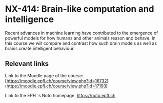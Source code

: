 # NX-414: Brain-like computation and intelligence

Recent advances in machine learning have contributed to the emergence of powerful models for how humans and other animals reason and behave. In this course we will compare and contrast how such brain models as well as brains create intelligent behaviour.


## Relevant links

Link to the Moodle page of the course: [https://moodle.epfl.ch/course/view.php?id=16732](https://moodle.epfl.ch/course/view.php?id=17193)

Link to the EPFL's Noto homepage: https://noto.epfl.ch
